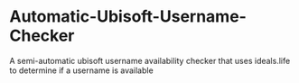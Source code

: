 # Automatic-Ubisoft-Username-Checker
A semi-automatic ubisoft username availability checker that uses ideals.life to determine if a username is available
